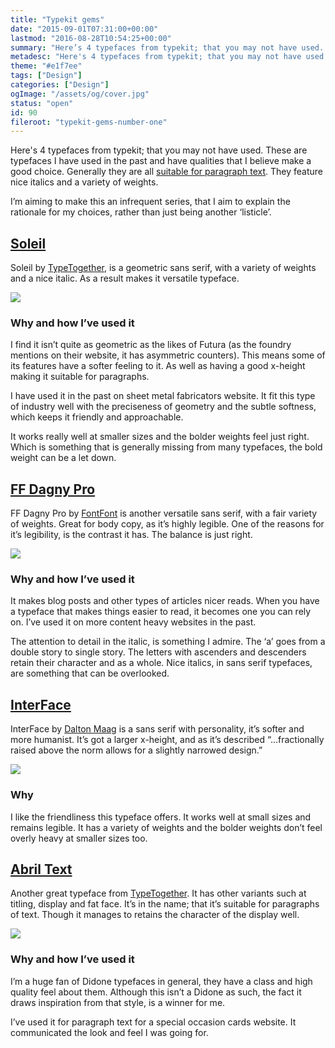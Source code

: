 ```yaml
---
title: "Typekit gems"
date: "2015-09-01T07:31:00+00:00"
lastmod: "2016-08-28T10:54:25+00:00"
summary: "Here’s 4 typefaces from typekit; that you may not have used. These are typefaces I have used in the past and have qualities that I believe make a good choice. Generally they are all suitable for paragraph text. They feature nice italics and a variety of weights. Hopefully through this post you can discover some nice typefaces that you can find appropriate for your designs."
metadesc: "Here's 4 typefaces from typekit; that you may not have used. These are typefaces I have used in the past and have qualities that I believe make a good choice."
theme: "#e1f7ee"
tags: ["Design"]
categories: ["Design"]
ogImage: "/assets/og/cover.jpg"
status: "open"
id: 90
fileroot: "typekit-gems-number-one"
---
```


Here's 4 typefaces from typekit; that you may not have used. These are typefaces I have used in the past and have qualities that I believe make a good choice. Generally they are all [suitable for paragraph text](/blog/how-to-choose-a-typeface-for-paragraphs). They feature nice italics and a variety of weights.

I’m aiming to make this an infrequent series, that I aim to explain the rationale for my choices, rather than just being another ‘listicle’.

## [Soleil](https://typekit.com/fonts/soleil)
Soleil by [TypeTogether](http://www.type-together.com/Soleil), is a geometric sans serif, with a variety of weights and a nice italic. As a result makes it versatile typeface.

<div className="article-image flex center">
  <Image src="/images/blog/soleil.png" width={662} height={360} />
</div>

### Why and how I’ve used it
I find it isn’t quite as geometric as the likes of Futura (as the foundry mentions on their website, it has asymmetric counters). This means some of its features have a softer feeling to it. As well as having a good x-height making it suitable for paragraphs.

I have used it in the past on sheet metal fabricators website. It fit this type of industry well with the preciseness of geometry and the subtle softness, which keeps it friendly and approachable.

It works really well at smaller sizes and the bolder weights feel just right. Which is something that is generally missing from many typefaces, the bold weight can be a let down.

## [FF Dagny Pro](https://typekit.com/fonts/ff-dagny-web-pro)
FF Dagny Pro by [FontFont](https://www.fontfont.com/fonts/dagny) is another versatile sans serif, with a fair variety of weights. Great for body copy, as it’s highly legible. One of the reasons for it’s legibility, is the contrast it has. The balance is just right.

<div className="article-image flex center">
  <Image src="/images/blog/dagny.png" width={662} height={360} />
</div>

### Why and how I’ve used it
It makes blog posts and other types of articles nicer reads. When you have a typeface that makes things easier to read, it becomes one you can rely on. I’ve used it on more content heavy websites in the past.

The attention to detail in the italic, is something I admire. The ‘a’ goes from a double story to single story. The letters with ascenders and descenders retain their character and as a whole. Nice italics, in sans serif typefaces, are something that can be overlooked.

## [InterFace](https://typekit.com/fonts/interface)
InterFace by [Dalton Maag](https://daltonmaag.com/library/interface) is a sans serif with personality, it’s softer and more humanist. It’s got a larger x-height, and as it’s described “…fractionally raised above the norm allows for a slightly narrowed design.”

<div className="article-image flex center">
  <Image src="/images/blog/interface.png" width={662} height={360} />
</div>

### Why
I like the friendliness this typeface offers. It works well at small sizes and remains legible. It has a variety of weights and the bolder weights don’t feel overly heavy at smaller sizes too.

## [Abril Text](https://typekit.com/fonts/abril-text)
Another great typeface from [TypeTogether](http://www.type-together.com/Abril). It has other variants such at titling, display and fat face. It’s in the name; that it’s suitable for paragraphs of text. Though it manages to retains the character of the display well.

<div className="article-image flex center">
  <Image src="/images/blog/abril.png" width={662} height={360} />
</div>

### Why and how I’ve used it
I’m a huge fan of Didone typefaces in general, they have a class and high quality feel about them. Although this isn’t a Didone as such, the fact it draws inspiration from that style, is a winner for me.

I’ve used it for paragraph text for a special occasion cards website. It communicated the look and feel I was going for.
